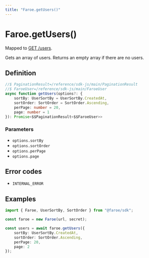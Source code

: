 ```yaml
---
title: "Faroe.getUsers()"
---
```


# Faroe.getUsers()

Mapped to [GET /users](/reference/rest/endpoints/get_users).

Gets an array of users. Returns an empty array if there are no users.

## Definition

```ts
//$ PaginationResult=/reference/sdk-js/main/PaginationResult
//$ FaroeUser=/reference/sdk-js/main/FaroeUser
async function getUsers(options?: {
    sortBy: UserSortBy = UserSortBy.CreatedAt,
    sortOrder: SortOrder = SortOrder.Ascending,
    perPage: number = 20,
    page: number = 1
}): Promise<$$PaginationResult<$$FaroeUser>>
```

### Parameters

- `options.sortBy` 
- `options.sortOrder`
- `options.perPage`
- `options.page`

## Error codes

- `INTERNAL_ERROR`

## Examples

```ts
import { Faroe, UserSortBy, SortOrder } from "@faroe/sdk";

const faroe = new Faroe(url, secret);

const users = await faroe.getUsers({
    sortBy: UserSortBy.CreatedAt,
    sortOrder: SortOrder.Ascending,
    perPage: 20,
    page: 2
});
```
